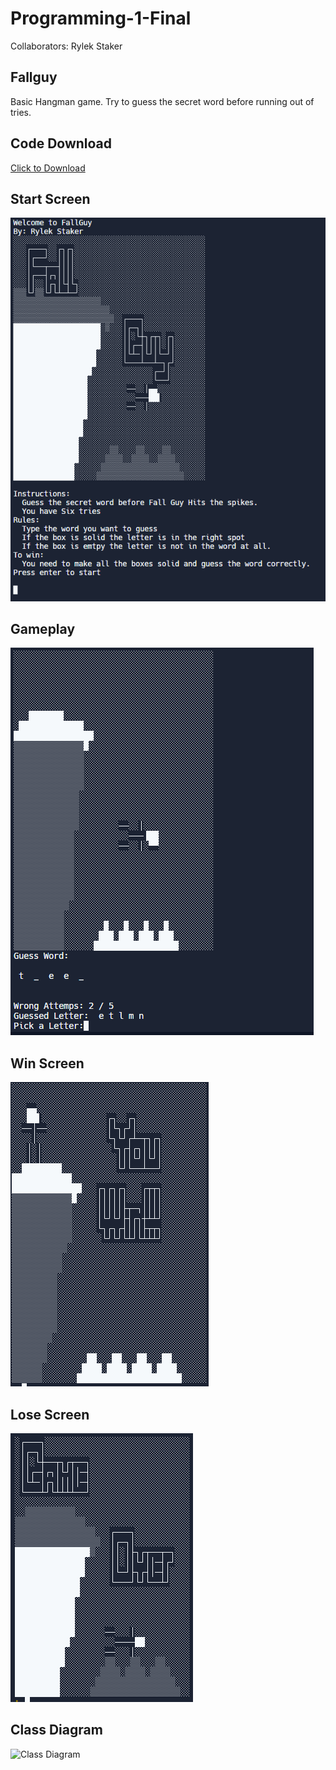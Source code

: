 # Programming-1-Final
Collaborators: Rylek Staker

## Fallguy
Basic Hangman game. Try to guess the secret word before running out of tries.

## Code Download
<a id="raw-url" href="https://github.com/RylekStaker/Programming-1-Final-Fallguy/blob/a3467d3ba12bc2c07ec6785d80947058971e95ec/src/FallGuy.cpp">Click to Download</a>

## Start Screen
![Start Screen](https://github.com/RylekStaker/Programming-1-Final-Fallguy/blob/main/images/FallGuyStartScreen.png?raw=true)

## Gameplay
![Gameplay](https://github.com/RylekStaker/Programming-1-Final-Fallguy/blob/main/images/FallGuyGamePlay.png?raw=true)

## Win Screen
![Win Screen](https://github.com/RylekStaker/Programming-1-Final-Fallguy/blob/main/images/FallGuyWinScreen.png?raw=true)

## Lose Screen
![Lose Screem](https://github.com/RylekStaker/Programming-1-Final-Fallguy/blob/main/images/FallGuyLoseScreen.png?raw=true)

## Class Diagram
![Class Diagram]()
